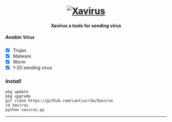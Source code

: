 <h1 align="center">
  <br>
  <a href="https://github.com/cantixcr3w/Xavirus"><img src="https://i.ibb.co/VCKrtjf/xavirus.jpg" alt="Xavirus"></a>
  <br>
</h1>

<h4 align="center">Xavirus a tools for sending virus </h4>


##### Avaible Virus
- [x] Trojan                 
- [x] Malware                
- [x] Worm                  
- [x] 1-20 sending virus    

### _Install_
    
    pkg update
    pkg upgrade
    git clone https://github.com/cantixcr3w/Xavirus
    cd Xavirus
    python xavirus.py


-------------------------------------
